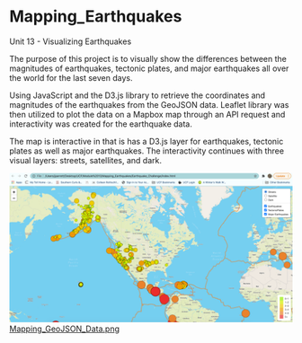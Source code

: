 # Mapping_Earthquakes
Unit 13 - Visualizing Earthquakes

The purpose of this project is to visually show the differences between the magnitudes of earthquakes, tectonic plates, and major earthquakes all over the world for the last seven days.   

Using JavaScript and the D3.js library to retrieve the coordinates and magnitudes of the earthquakes from the GeoJSON data.   Leaflet library was then utilized to plot the data on a Mapbox map through an API request and interactivity was created for the earthquake data.

The map is interactive in that is has a D3.js layer for earthquakes, tectonic plates as well as major earthquakes.    The interactivity continues with three visual layers:  streets, satellites, and dark.


<img src="/Earthquake_Challenge/Mapping_GeoJSON_Data.png" width="600"> [Mapping_GeoJSON_Data.png](/Earthquake_Challenge/Mapping_GeoJSON_Data.png)
   
